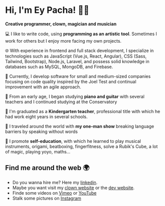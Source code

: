 # Hi, I'm Ey Pacha! 👋🏽
**Creative programmer, clown, magician and musician**

💻 I like to write code, using **programming as an artistic tool**. Sometimes I work for others but I enjoy more facing my own projects.

🌐 With experience in frontend and full stack development, I specialize in technologies such as JavaScript (Vue.js, React, Angular), CSS (Sass, Tailwind, Bootstrap), Node.js, Laravel, and possess solid knowledge in databases such as MySQL, MongoDB, and Firebase.

🚀 Currently, I develop software for small and medium-sized companies focusing on code quality inspired by the Joel Test and continual improvement with an agile approach.

🎹 From an early age, I began studying **piano and guitar** with several teachers and I continued studying at the Conservatory

👶 I'm graduated as a **Kindergarten teacher**, professional title with which he had work eight years in several schools.

🎪 I traveled around the world with **my one-man show** breaking language barriers by speaking without words 

📖 I promote **self-education**, with which he learned to play  musical instruments, origami, beatboxing, fingerfitness, solve a Rubik's Cube, a lot of magic, playing yoyo, maths...

## Find me around the web 🌍
- Do you wanna hire me? Here my [linkedin](https://linkedin.com/in/eypacha/).
- Maybe you want visit my [clown website](https://eypacha.com) or the [dev website](https://dev.eypacha.com).
- Finde some videos on [Vimeo](https://vimeo.com/eypacha) or [YouTube](https://youtube.com/eypacha)
- Stalk some pictures on [Instagram](https://instagram.com/eypacha)
